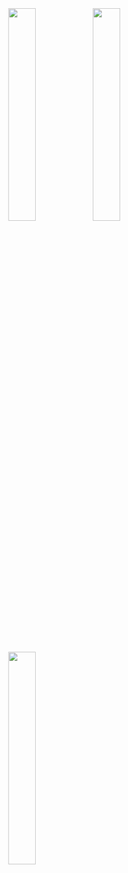 <img src="https://play-lh.googleusercontent.com/YtIRetKem7WonpqHgWMyqB3hFLjHc-PW8d3Zwfbh6YgloRKnL_ePZ9nWBgPxLdCZDcI4=w720-h310-rw"  width="33%" >
<img src="https://play-lh.googleusercontent.com/gjmNRmWJeSivl0EgOEbwV4bfeMYGaKyWJg5ENKE1WZ77fOgTF7JoN_IwqQKScnxdEl8=w720-h310-rw" width="33%">
<img src="https://play-lh.googleusercontent.com/KSDNKIpoDXICvra1FrSygEq9-YV1N2cA9bebJUk5j45VsgrfWGx8Q2-rfwpfkUdI7w6V=w720-h310-rw" width="33%">
